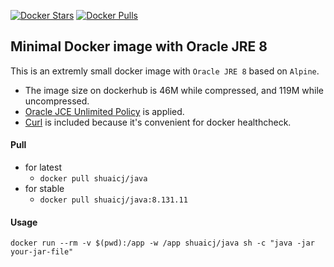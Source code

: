 [![Docker Stars](https://img.shields.io/docker/stars/shuaicj/java.svg?style=flat-square)](https://hub.docker.com/r/shuaicj/java) [![Docker Pulls](https://img.shields.io/docker/pulls/shuaicj/java.svg?style=flat-square)](https://hub.docker.com/r/shuaicj/java)


## Minimal Docker image with Oracle JRE 8

This is an extremly small docker image with `Oracle JRE 8` based on `Alpine`. 
- The image size on dockerhub is 46M while compressed, and 119M while uncompressed.
- [Oracle JCE Unlimited Policy](http://www.oracle.com/technetwork/java/javase/downloads/jce8-download-2133166.html) is applied.
- [Curl](https://curl.haxx.se) is included because it's convenient for docker healthcheck.

#### Pull
- for latest
    - `docker pull shuaicj/java`
- for stable
    - `docker pull shuaicj/java:8.131.11`

#### Usage
`docker run --rm -v $(pwd):/app -w /app shuaicj/java sh -c "java -jar your-jar-file"`
